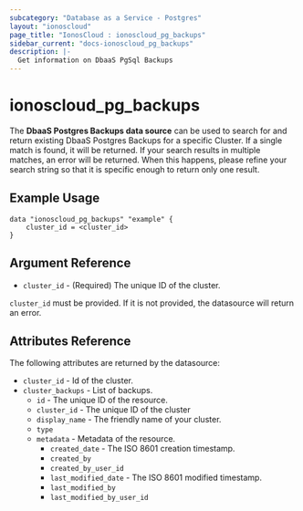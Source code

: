 ```yaml
---
subcategory: "Database as a Service - Postgres"
layout: "ionoscloud"
page_title: "IonosCloud : ionoscloud_pg_backups"
sidebar_current: "docs-ionoscloud_pg_backups"
description: |-
  Get information on DbaaS PgSql Backups
---
```


# ionoscloud\_pg_backups

The **DbaaS Postgres Backups data source** can be used to search for and return existing DbaaS Postgres Backups for a specific Cluster.
If a single match is found, it will be returned. If your search results in multiple matches, an error will be returned.
When this happens, please refine your search string so that it is specific enough to return only one result.

## Example Usage

```hcl
data "ionoscloud_pg_backups" "example" {
	cluster_id = <cluster_id>
}
```

## Argument Reference

* `cluster_id` - (Required) The unique ID of the cluster.

`cluster_id` must be provided. If it is not provided, the datasource will return an error.

## Attributes Reference

The following attributes are returned by the datasource:

* `cluster_id` - Id of the cluster.
* `cluster_backups` - List of backups.
    * `id` - The unique ID of the resource.
    * `cluster_id` - The unique ID of the cluster
    * `display_name` - The friendly name of your cluster.
    * `type`
    * `metadata` - Metadata of the resource.
        * `created_date` - The ISO 8601 creation timestamp.
        * `created_by`
        * `created_by_user_id`
        * `last_modified_date` - The ISO 8601 modified timestamp.
        * `last_modified_by`
        * `last_modified_by_user_id`